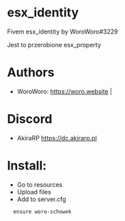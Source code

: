 # esx_identity
Fivem esx_identity by WoroWoro#3229

Jest to przerobione esx_property

# Authors

* WoroWoro: https://woro.website | 

# Discord 

* AkiraRP https://dc.akirarp.pl

# Install:

* Go to resources
* Upload files
* Add to server.cfg
```
  ensure woro-schowek
```

